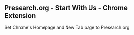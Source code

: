 ## Presearch.org - Start With Us - Chrome Extension

Set Chrome's Homepage and New Tab page to Presearch.org
